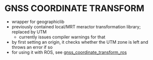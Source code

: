 # GNSS COORDINATE TRANSFORM

* wrapper for geographiclib
* previously contained local/MRT meractor transformation library; replaced by UTM
  * currently issues compiler warnings for that
* by first setting an origin, it checks whether the UTM zone is left and throws an error if so
* for using it with ROS, see [gnss_coordinate_transform_ros](https://gitlab.mrt.uni-karlsruhe.de/MRT/gnss_coordinate_transform_ros/)
